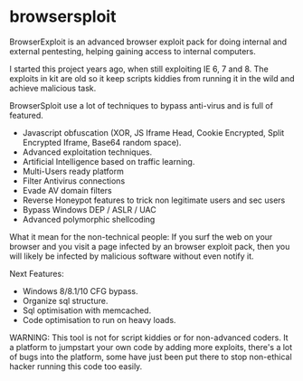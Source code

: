 # browsersploit
BrowserExploit is an advanced browser exploit pack for doing internal and external pentesting, helping gaining access to internal computers.

I started this project years ago, when still exploiting IE 6, 7 and 8.
The exploits in kit are old so it keep scripts kiddies from running it in the wild and achieve malicious task.

BrowserSploit use a lot of techniques to bypass anti-virus and is full of featured.
- Javascript obfuscation (XOR, JS Iframe Head, Cookie Encrypted, Split Encrypted Iframe, Base64 random space).
- Advanced exploitation techniques.
- Artificial Intelligence based on traffic learning.
- Multi-Users ready platform
- Filter Antivirus connections
- Evade AV domain filters
- Reverse Honeypot features to trick non legitimate users and sec users
- Bypass Windows DEP / ASLR / UAC
- Advanced polymorphic shellcoding

What it mean for the non-technical people: If you surf the web on your browser and you visit a page infected by an browser exploit pack, then you will likely be infected by malicious software without even notify it.

Next Features:
- Windows 8/8.1/10 CFG bypass.
- Organize sql structure.
- Sql optimisation with memcached.
- Code optimisation to run on heavy loads.

WARNING: This tool is not for script kiddies or for non-advanced coders. It a platform to jumpstart your own code by adding more exploits, there's a lot of bugs into the platform, some have just been put there to stop non-ethical hacker running this code too easily.
